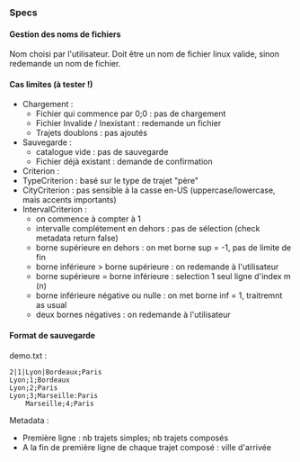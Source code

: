 ### Specs

#### Gestion des noms de fichiers
Nom choisi par l'utilisateur. Doit être un nom de fichier linux valide, sinon redemande un nom de fichier.

#### Cas limites (à tester !)

- Chargement :
   - Fichier qui commence par 0;0 : pas de chargement
   - Fichier Invalide / Inexistant : redemande un fichier
   - Trajets doublons : pas ajoutés
- Sauvegarde :
   - catalogue vide : pas de sauvegarde
   - Fichier déjà existant : demande de confirmation
- Criterion :
 - TypeCriterion : basé sur le type de trajet "père"
 - CityCriterion : pas sensible à la casse en-US (uppercase/lowercase, mais accents importants)
 - IntervalCriterion : 
   - on commence à compter à 1
   - intervalle complétement en dehors : pas de sélection (check metadata return false)
   - borne supérieure en dehors : on met borne sup = -1, pas de limite de fin
   - borne inférieure > borne supérieure : on redemande à l'utilisateur
   - borne supérieure = borne inférieure : selection 1 seul ligne d'index m (n)
   - borne inférieure négative ou nulle : on met borne inf = 1, traitremnt as usual
   - deux bornes négatives : on redemande à l'utilisateur
   
#### Format de sauvegarde

demo.txt :

    2|1|Lyon|Bordeaux;Paris
    Lyon;1;Bordeaux
    Lyon;2;Paris
    Lyon;3;Marseille:Paris
    	Marseille;4;Paris

Metadata : 
- Première ligne : nb trajets simples; nb trajets composés
- A la fin de première ligne de chaque trajet composé : ville d'arrivée

